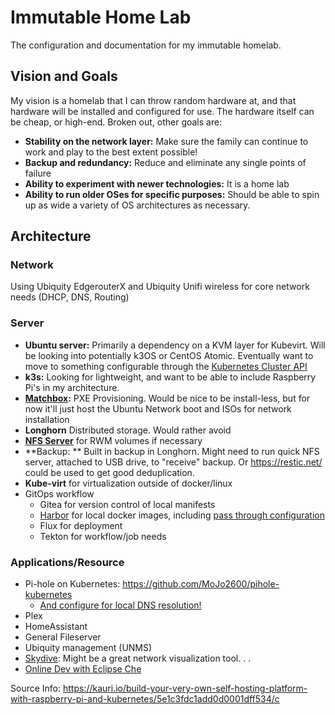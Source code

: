 # Immutable Home Lab

The configuration and documentation for my immutable homelab.  

## Vision and Goals

My vision is a homelab that I can throw random hardware at, and that hardware will be installed and 
configured for use.  The hardware itself can be cheap, or high-end.  Broken out, other goals are:

* **Stability on the network layer:**  Make sure the family can continue to work and play to the best extent possible!  
* **Backup and redundancy:**  Reduce and eliminate any single points of failure
* **Ability to experiment with newer technologies:**  It is a home lab
* **Ability to run older OSes for specific purposes:**  Should be able to spin up as wide a variety of OS architectures as necessary.

## Architecture

### Network

Using Ubiquity EdgerouterX and Ubiquity Unifi wireless for core network needs (DHCP, DNS, Routing)

### Server

* **Ubuntu server:**  Primarily a dependency on a KVM layer for Kubevirt.  Will be looking into 
potentially k3OS or CentOS Atomic.  Eventually want to move to something configurable through the 
[Kubernetes Cluster API](https://github.com/kubernetes-sigs/cluster-api)
* **k3s:**  Looking for lightweight, and want to be able to include Raspberry Pi's in my architecture. 
* **[Matchbox](https://github.com/poseidon/matchbox):** PXE Provisioning.  Would be nice to be install-less, but for now it'll just host the Ubuntu Network boot and ISOs for network installation
* **Longhorn** Distributed storage.  Would rather avoid
* **[NFS Server](https://estl.tech/multi-writer-file-storage-on-gke-6d044ec96a46)** for RWM volumes if necessary
* **Backup: ** Built in backup in Longhorn.   Might need to run quick NFS server, attached to USB drive, to "receive" backup. Or <https://restic.net/> could be used to get good deduplication. 
* **Kube-virt** for virtualization outside of docker/linux
* GitOps workflow
  * Gitea for version control of local manifests
  * [Harbor](https://github.com/goharbor/harbor) for local docker images, including [pass through configuration](https://github.com/goharbor/harbor/blob/master/contrib/Configure_mirror.md)
  * Flux for deployment
  * Tekton for workflow/job needs

### Applications/Resource
* Pi-hole on Kubernetes: https://github.com/MoJo2600/pihole-kubernetes
  * [And configure for local DNS resolution!](https://discourse.pi-hole.net/t/howto-using-pi-hole-as-lan-dns-server/533)
* Plex
* HomeAssistant
* General Fileserver 
* Ubiquity management (UNMS)
* [Skydive](https://github.com/skydive-project/skydive): Might be a great network visualization tool. . . 
* [Online Dev with Eclipse Che](https://www.eclipse.org/che/docs/che-7/introduction-to-eclipse-che/)


Source Info:
https://kauri.io/build-your-very-own-self-hosting-platform-with-raspberry-pi-and-kubernetes/5e1c3fdc1add0d0001dff534/c

